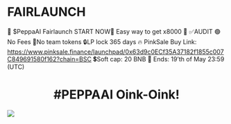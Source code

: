 # FAIRLAUNCH
🚨 $PeppaAI Fairlaunch START NOW🚨 Easy way to get x8000 🚀  ✅AUDIT 🟢No Fees 💠No team tokens 🔒LP lock 365 days 🔥 PinkSale Buy Link: https://www.pinksale.finance/launchpad/0x63d9c0ECf35A37182f1855c007C849691580f162?chain=BSC  💲Soft cap: 20 BNB  🏁 Ends: 19’th of May 23:59 (UTC)

<h1 align="center">#PEPPAAI Oink-Oink!</h1>

![](https://i.imgur.com/rxkEGAR.jpg)
